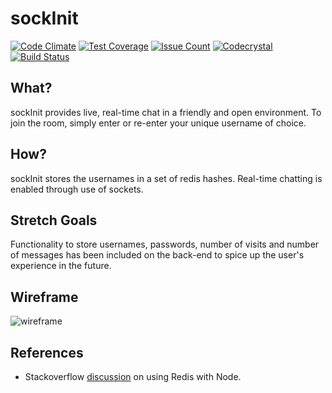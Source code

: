 # sockInit

[![Code Climate](https://codeclimate.com/github/sockinit/sockinit/badges/gpa.svg)](https://codeclimate.com/github/sockinit/sockinit)
[![Test Coverage](https://codeclimate.com/github/sockinit/sockinit/badges/coverage.svg)](https://codeclimate.com/github/sockinit/sockinit/coverage)
[![Issue Count](https://codeclimate.com/github/sockinit/sockinit/badges/issue_count.svg)](https://codeclimate.com/github/sockinit/sockinit)
[![Codecrystal](https://img.shields.io/badge/code-crystal-5CB3FF.svg)](http://codecrystal.herokuapp.com/crystalise/tu6619/sockinit/master)
[![Build Status](https://travis-ci.org/sockinit/sockinit.svg?branch=master)](https://travis-ci.org/sockinit/sockinit)

## What?
sockInit provides live, real-time chat in a friendly and open environment. To join the room, simply enter or re-enter your unique username of choice.

## How?
sockInit stores the usernames in a set of redis hashes. Real-time chatting is enabled through use of sockets.

## Stretch Goals
Functionality to store usernames, passwords, number of visits and number of messages has been included on the back-end to spice up the user's experience in the future.

## Wireframe

![wireframe](http://s22.postimg.org/908coqkfl/wireframe.png)

## References

* Stackoverflow [discussion](http://stackoverflow.com/questions/6196647/want-to-store-in-redis-via-node-js) on using Redis with Node.

